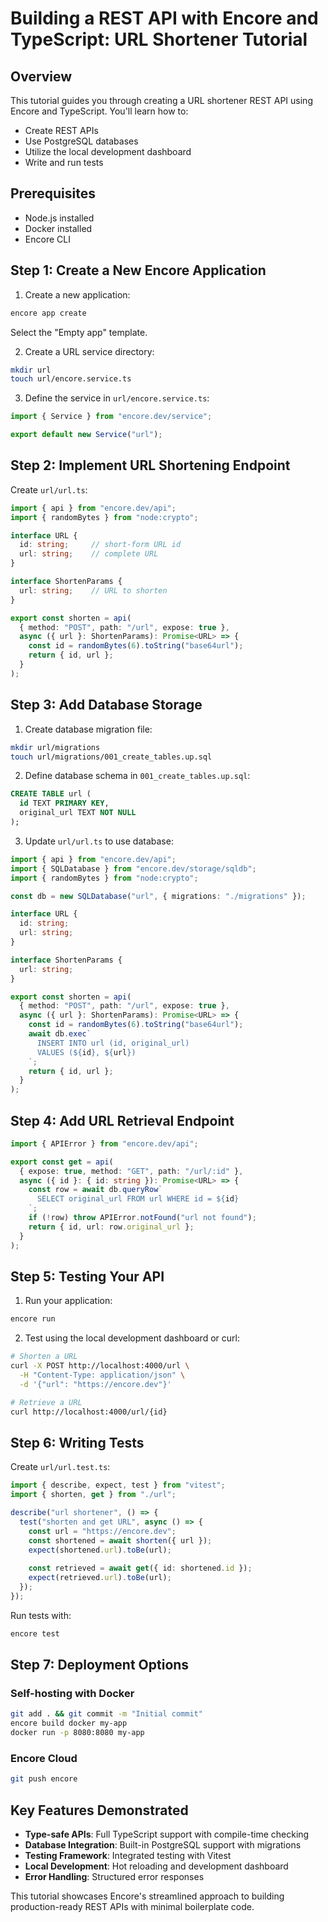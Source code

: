 # Building a REST API with Encore and TypeScript: URL Shortener Tutorial

## Overview

This tutorial guides you through creating a URL shortener REST API using Encore and TypeScript. You'll learn how to:

- Create REST APIs
- Use PostgreSQL databases
- Utilize the local development dashboard
- Write and run tests

## Prerequisites

- Node.js installed
- Docker installed
- Encore CLI

## Step 1: Create a New Encore Application

1. Create a new application:
```bash
encore app create
```
Select the "Empty app" template.

2. Create a URL service directory:
```bash
mkdir url
touch url/encore.service.ts
```

3. Define the service in `url/encore.service.ts`:
```typescript
import { Service } from "encore.dev/service";

export default new Service("url");
```

## Step 2: Implement URL Shortening Endpoint

Create `url/url.ts`:

```typescript
import { api } from "encore.dev/api";
import { randomBytes } from "node:crypto";

interface URL {
  id: string;     // short-form URL id
  url: string;    // complete URL
}

interface ShortenParams {
  url: string;    // URL to shorten
}

export const shorten = api(
  { method: "POST", path: "/url", expose: true },
  async ({ url }: ShortenParams): Promise<URL> => {
    const id = randomBytes(6).toString("base64url");
    return { id, url };
  }
);
```

## Step 3: Add Database Storage

1. Create database migration file:
```bash
mkdir url/migrations
touch url/migrations/001_create_tables.up.sql
```

2. Define database schema in `001_create_tables.up.sql`:
```sql
CREATE TABLE url (
  id TEXT PRIMARY KEY,
  original_url TEXT NOT NULL
);
```

3. Update `url/url.ts` to use database:
```typescript
import { api } from "encore.dev/api";
import { SQLDatabase } from "encore.dev/storage/sqldb";
import { randomBytes } from "node:crypto";

const db = new SQLDatabase("url", { migrations: "./migrations" });

interface URL {
  id: string;
  url: string;
}

interface ShortenParams {
  url: string;
}

export const shorten = api(
  { method: "POST", path: "/url", expose: true },
  async ({ url }: ShortenParams): Promise<URL> => {
    const id = randomBytes(6).toString("base64url");
    await db.exec`
      INSERT INTO url (id, original_url)
      VALUES (${id}, ${url})
    `;
    return { id, url };
  }
);
```

## Step 4: Add URL Retrieval Endpoint

```typescript
import { APIError } from "encore.dev/api";

export const get = api(
  { expose: true, method: "GET", path: "/url/:id" },
  async ({ id }: { id: string }): Promise<URL> => {
    const row = await db.queryRow`
      SELECT original_url FROM url WHERE id = ${id}
    `;
    if (!row) throw APIError.notFound("url not found");
    return { id, url: row.original_url };
  }
);
```

## Step 5: Testing Your API

1. Run your application:
```bash
encore run
```

2. Test using the local development dashboard or curl:
```bash
# Shorten a URL
curl -X POST http://localhost:4000/url \
  -H "Content-Type: application/json" \
  -d '{"url": "https://encore.dev"}'

# Retrieve a URL
curl http://localhost:4000/url/{id}
```

## Step 6: Writing Tests

Create `url/url.test.ts`:
```typescript
import { describe, expect, test } from "vitest";
import { shorten, get } from "./url";

describe("url shortener", () => {
  test("shorten and get URL", async () => {
    const url = "https://encore.dev";
    const shortened = await shorten({ url });
    expect(shortened.url).toBe(url);
    
    const retrieved = await get({ id: shortened.id });
    expect(retrieved.url).toBe(url);
  });
});
```

Run tests with:
```bash
encore test
```

## Step 7: Deployment Options

### Self-hosting with Docker
```bash
git add . && git commit -m "Initial commit"
encore build docker my-app
docker run -p 8080:8080 my-app
```

### Encore Cloud
```bash
git push encore
```

## Key Features Demonstrated

- **Type-safe APIs**: Full TypeScript support with compile-time checking
- **Database Integration**: Built-in PostgreSQL support with migrations
- **Testing Framework**: Integrated testing with Vitest
- **Local Development**: Hot reloading and development dashboard
- **Error Handling**: Structured error responses

This tutorial showcases Encore's streamlined approach to building production-ready REST APIs with minimal boilerplate code.